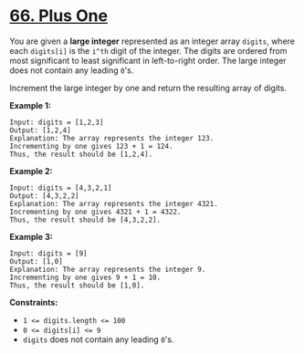 # [66. Plus One](https://leetcode.com/problems/plus-one/)

You are given a **large integer**  represented as an integer array `digits`, where each `digits[i]` is the `i^th` digit of the integer. The digits are ordered from most significant to least significant in left-to-right order. The 
large integer does not contain any leading `0`'s.

Increment the large integer by one and return the resulting array of digits.

**Example 1:** 

```
Input: digits = [1,2,3]
Output: [1,2,4]
Explanation: The array represents the integer 123.
Incrementing by one gives 123 + 1 = 124.
Thus, the result should be [1,2,4].
```

**Example 2:** 

```
Input: digits = [4,3,2,1]
Output: [4,3,2,2]
Explanation: The array represents the integer 4321.
Incrementing by one gives 4321 + 1 = 4322.
Thus, the result should be [4,3,2,2].
```

**Example 3:** 

```
Input: digits = [9]
Output: [1,0]
Explanation: The array represents the integer 9.
Incrementing by one gives 9 + 1 = 10.
Thus, the result should be [1,0].
```

**Constraints:** 

- `1 <= digits.length <= 100`
- `0 <= digits[i] <= 9`
- `digits` does not contain any leading `0`'s.
